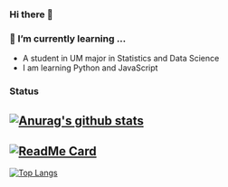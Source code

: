 ### Hi there 👋
### 🌱 I’m currently learning ...
- A student in UM major in Statistics and Data Science
- I am learning Python and JavaScript
### Status
[![Anurag's github stats](https://github-readme-stats.vercel.app/api?username=boxmars&show_icons=true)](https://github.com/anuraghazra/github-readme-stats)
---
[![ReadMe Card](https://github-readme-stats.vercel.app/api/pin/?username=boxmars&repo=vaughan)](https://github.com/anuraghazra/github-readme-stats)
---
[![Top Langs](https://github-readme-stats.vercel.app/api/top-langs/?username=boxmars&layout=compact)](https://github.com/anuraghazra/github-readme-stats)
<!--
**BoxMars/boxmars** is a ✨ _special_ ✨ repository because its `README.md` (this file) appears on your GitHub profile.

Here are some ideas to get you started:

- 🔭 I’m currently working on ...
- 🌱 I’m currently learning ...
- 👯 I’m looking to collaborate on ...
- 🤔 I’m looking for help with ...
- 💬 Ask me about ...
- 📫 How to reach me: ...
- 😄 Pronouns: ...
- ⚡ Fun fact: ...
-->
